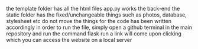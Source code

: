 the template folder has all the html files
app.py works the back-end
the static folder has the fixed/unchangeable things such as photos, database, stylesheet etc
do not move the things for the code has been written accordingly
in order to run the file, simply open a github terminal in the main repository and run the command
flask run
a link will come upon clicking which you can access the website on a local server
